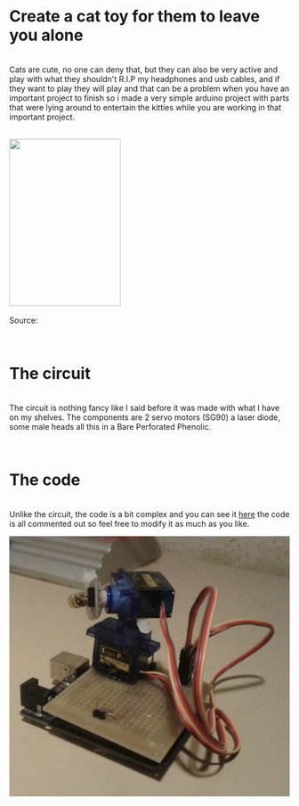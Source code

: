<p>
  <h1>Create a cat toy for them to leave you alone</h1>
  <br>
  Cats are cute, no one can deny that, but they can also be very active
  and play with what they shouldn't R.I.P my headphones and usb cables,
  and if they want to play they will play and that can be a problem when
  you have an important project to finish so i made a very simple arduino
  project with parts that were lying around to entertain the kitties
  while you are working in that important project.
  <br>
  </p>

  <br>

  <div class="Images-Projects">
    <img width="200" height="300" class="vai" src="../Images/coming-soon.jpg">
    <p>Source:</p>
  </div>

  <p>
  <br>
  <h1>The circuit</h1>
  <br>
  The circuit is nothing fancy like I said before it was made with what
  I have on my shelves. The components are 2 servo motors (SG90) a laser
  diode, some male heads all this in a Bare Perforated Phenolic.
  <br>
  </p>

  <p>
  <br>
  <h1>The code</h1>
  <br>
  Unlike the circuit, the code is a bit complex and you can see it
  <a href="https://github.com/Giovani-Pedroso/laser_cat/blob/main/Arduino/Lazer_eng_ins.ino" target="_blank"> here</a> the code is all commented out so feel free to modify it as much as you like.
  <br>
  </p>



![Image](https://github.com/Giovani-Pedroso/laser_cat/blob/main/Images/laser.jpeg)

